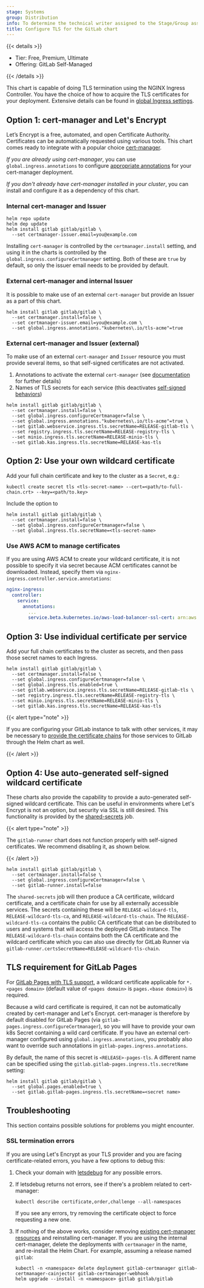 ```yaml
---
stage: Systems
group: Distribution
info: To determine the technical writer assigned to the Stage/Group associated with this page, see https://handbook.gitlab.com/handbook/product/ux/technical-writing/#assignments
title: Configure TLS for the GitLab chart
---
```


{{< details >}}

- Tier: Free, Premium, Ultimate
- Offering: GitLab Self-Managed

{{< /details >}}

This chart is capable of doing TLS termination using the NGINX Ingress Controller. You have the choice of how to
acquire the TLS certificates for your deployment. Extensive details can be found in [global Ingress settings](../charts/globals.md#configure-ingress-settings).

## Option 1: cert-manager and Let's Encrypt

Let’s Encrypt is a free, automated, and open Certificate Authority. Certificates can be automatically requested
using various tools. This chart comes ready to integrate with a popular choice [cert-manager](https://github.com/cert-manager/cert-manager).

*If you are already using cert-manager*, you can use `global.ingress.annotations` to configure [appropriate annotations](https://cert-manager.io/docs/usage/ingress/#supported-annotations) for your cert-manager deployment.

*If you don't already have cert-manager installed in your cluster*, you can install and configure it as a dependency of this chart.

### Internal cert-manager and Issuer

```shell
helm repo update
helm dep update
helm install gitlab gitlab/gitlab \
  --set certmanager-issuer.email=you@example.com
```

Installing `cert-manager` is controlled by the `certmanager.install` setting, and using it in the charts is controlled by the
`global.ingress.configureCertmanager` setting. Both of these are `true` by default, so only the issuer email needs to be
provided by default.

### External cert-manager and internal Issuer

It is possible to make use of an external `cert-manager` but provide an Issuer as a part of this chart.

```shell
helm install gitlab gitlab/gitlab \
  --set certmanager.install=false \
  --set certmanager-issuer.email=you@example.com \
  --set global.ingress.annotations."kubernetes\.io/tls-acme"=true
```

### External cert-manager and Issuer (external)

To make use of an external `cert-manager` and `Issuer` resource you must provide several items, so that self-signed certificates
are not activated.

1. Annotations to activate the external `cert-manager` (see [documentation](https://cert-manager.io/docs/usage/ingress/#supported-annotations) for further details)
1. Names of TLS secrets for each service (this deactivates [self-signed behaviors](#option-4-use-auto-generated-self-signed-wildcard-certificate))

```shell
helm install gitlab gitlab/gitlab \
  --set certmanager.install=false \
  --set global.ingress.configureCertmanager=false \
  --set global.ingress.annotations."kubernetes\.io/tls-acme"=true \
  --set gitlab.webservice.ingress.tls.secretName=RELEASE-gitlab-tls \
  --set registry.ingress.tls.secretName=RELEASE-registry-tls \
  --set minio.ingress.tls.secretName=RELEASE-minio-tls \
  --set gitlab.kas.ingress.tls.secretName=RELEASE-kas-tls
```

## Option 2: Use your own wildcard certificate

Add your full chain certificate and key to the cluster as a `Secret`, e.g.:

```shell
kubectl create secret tls <tls-secret-name> --cert=<path/to-full-chain.crt> --key=<path/to.key>
```

Include the option to

```shell
helm install gitlab gitlab/gitlab \
  --set certmanager.install=false \
  --set global.ingress.configureCertmanager=false \
  --set global.ingress.tls.secretName=<tls-secret-name>
```

### Use AWS ACM to manage certificates

If you are using AWS ACM to create your wildcard certificate, it is not possible to specify it via secret because ACM certificates cannot be downloaded.
Instead, specify them via  `nginx-ingress.controller.service.annotations`:

```yaml
nginx-ingress:
  controller:
    service:
      annotations:
        ...
        service.beta.kubernetes.io/aws-load-balancer-ssl-cert: arn:aws:acm:{region}:{user id}:certificate/{id}
```

## Option 3: Use individual certificate per service

Add your full chain certificates to the cluster as secrets, and then pass those secret names to each Ingress.

```shell
helm install gitlab gitlab/gitlab \
  --set certmanager.install=false \
  --set global.ingress.configureCertmanager=false \
  --set global.ingress.tls.enabled=true \
  --set gitlab.webservice.ingress.tls.secretName=RELEASE-gitlab-tls \
  --set registry.ingress.tls.secretName=RELEASE-registry-tls \
  --set minio.ingress.tls.secretName=RELEASE-minio-tls \
  --set gitlab.kas.ingress.tls.secretName=RELEASE-kas-tls
```

{{< alert type="note" >}}

If you are configuring your GitLab instance to talk with other services, it may be necessary to [provide the certificate chains](../charts/globals.md#custom-certificate-authorities) for those services to GitLab through the Helm chart as well.

{{< /alert >}}

## Option 4: Use auto-generated self-signed wildcard certificate

These charts also provide the capability to provide a auto-generated self-signed wildcard certificate.
This can be useful in environments where Let's Encrypt is not an option, but security via SSL is still
desired. This functionality is provided by the [shared-secrets](../charts/shared-secrets.md) job.

{{< alert type="note" >}}

The `gitlab-runner` chart does not function properly with self-signed certificates. We recommend
disabling it, as shown below.

{{< /alert >}}

```shell
helm install gitlab gitlab/gitlab \
  --set certmanager.install=false \
  --set global.ingress.configureCertmanager=false \
  --set gitlab-runner.install=false
```

The `shared-secrets` job will then produce a CA certificate, wildcard certificate, and a certificate chain
for use by all externally accessible services. The secrets containing these will be `RELEASE-wildcard-tls`,
`RELEASE-wildcard-tls-ca`, and `RELEASE-wildcard-tls-chain`. The `RELEASE-wildcard-tls-ca` contains the public
CA certificate that can be distributed to users and systems that will access the deployed GitLab instance.
The `RELEASE-wildcard-tls-chain` contains both the CA certificate and the wildcard certificate which you can
also use directly for GitLab Runner via `gitlab-runner.certsSecretName=RELEASE-wildcard-tls-chain`.

## TLS requirement for GitLab Pages

For [GitLab Pages with TLS support](https://docs.gitlab.com/administration/pages/#wildcard-domains-with-tls-support),
a wildcard certificate applicable for `*.<pages domain>` (default value of
`<pages domain>` is `pages.<base domain>`) is required.

Because a wild card certificate is required, it can not be automatically created
by cert-manager and Let's Encrypt. cert-manager is therefore by default disabled
for GitLab Pages (via `gitlab-pages.ingress.configureCertmanager`), so you will
have to provide your own k8s Secret containing a wild card certificate. If you
have an external cert-manager configured using `global.ingress.annotations`, you
probably also want to override such annotations in
`gitlab-pages.ingress.annotations`.

By default, the name of this secret is `<RELEASE>-pages-tls`. A different name
can be specified using the `gitlab.gitlab-pages.ingress.tls.secretName` setting:

```shell
helm install gitlab gitlab/gitlab \
  --set global.pages.enabled=true \
  --set gitlab.gitlab-pages.ingress.tls.secretName=<secret name>
```

## Troubleshooting

This section contains possible solutions for problems you might encounter.

### SSL termination errors

If you are using Let's Encrypt as your TLS provider and you are facing certificate-related errors, you have a few options to debug this:

1. Check your domain with [letsdebug](https://letsdebug.net/) for any possible errors.
1. If letsdebug returns not errors, see if there's a problem related to cert-manager:

   ```shell
   kubectl describe certificate,order,challenge --all-namespaces
   ```

   If you see any errors, try removing the certificate object to force requesting a new one.

1. If nothing of the above works, consider removing [existing cert-manager resources](https://cert-manager.io/docs/installation/kubectl/#uninstalling)
   and reinstalling cert-manager. If you are using the internal
   cert-manager, delete the deployments with `certmanager` in the name,
   and re-install the Helm Chart. For example, assuming a release named `gitlab`:

   ```shell
   kubectl -n <namespace> delete deployment gitlab-certmanager gitlab-certmanager-cainjector gitlab-certmanager-webhook
   helm upgrade --install -n <namespace> gitlab gitlab/gitlab
   ```
